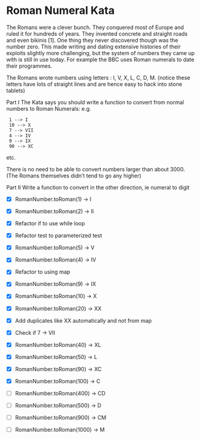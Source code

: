 # Roman Numeral Kata
The Romans were a clever bunch. They conquered most of Europe and ruled it for hundreds of years. They invented concrete and straight roads and even bikinis [1]. One thing they never discovered though was the number zero. This made writing and dating extensive histories of their exploits slightly more challenging, but the system of numbers they came up with is still in use today. For example the BBC uses Roman numerals to date their programmes.

The Romans wrote numbers using letters : I, V, X, L, C, D, M. (notice these letters have lots of straight lines and are hence easy to hack into stone tablets)

Part I
The Kata says you should write a function to convert from normal numbers to Roman Numerals: e.g.

     1 --> I
     10 --> X
     7 --> VII
     4 --> IV
     9 --> IX
     90 --> XC
etc.

There is no need to be able to convert numbers larger than about 3000. (The Romans themselves didn’t tend to go any higher)

Part II
Write a function to convert in the other direction, ie numeral to digit

- [x] RomanNumber.toRoman(1) -> I
- [x] RomanNumber.toRoman(2) -> II
- [x] Refactor if to use while loop
- [x] Refactor test to parameterized test
- [x] RomanNumber.toRoman(5) -> V
- [x] RomanNumber.toRoman(4) -> IV
- [x] Refactor to using map
- [x] RomanNumber.toRoman(9) -> IX
- [x] RomanNumber.toRoman(10) -> X
- [x] RomanNumber.toRoman(20) -> XX
- [x] Add duplicates like XX automatically and not from map
- [x] Check if 7 -> VII
- [x] RomanNumber.toRoman(40) -> XL
- [x] RomanNumber.toRoman(50) -> L
- [x] RomanNumber.toRoman(90) -> XC
- [x] RomanNumber.toRoman(100) -> C
- [ ] RomanNumber.toRoman(400) -> CD
- [ ] RomanNumber.toRoman(500) -> D
- [ ] RomanNumber.toRoman(900) -> CM
- [ ] RomanNumber.toRoman(1000) -> M

